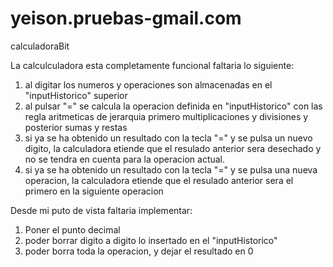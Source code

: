 # yeison.pruebas-gmail.com
calculadoraBit

La calculculadora esta completamente funcional faltaria lo siguiente:
1. al digitar los numeros y operaciones son almacenadas en el "inputHistorico" superior 
2. al pulsar "=" se calcula la operacion definida en "inputHistorico" con las regla aritmeticas de jerarquia primero 
    multiplicaciones y divisiones y posterior sumas y restas
3. si ya se ha obtenido un resultado con la tecla "=" y se pulsa un nuevo digito, la calculadora etiende que el resulado anterior sera desechado y no se tendra en cuenta para la operacion actual.
4. si ya se ha obtenido un resultado con la tecla "=" y se pulsa una nueva operacion, la calculadora etiende que el resulado anterior sera el primero en la siguiente operacion 

Desde mi puto de vista faltaria implementar:
1. Poner el punto decimal
2. poder borrar digito a digito lo insertado en el "inputHistorico"
3. poder borra toda la operacion, y dejar el resultado en 0



